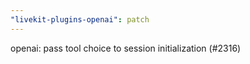 ```yaml
---
"livekit-plugins-openai": patch
---
```


openai: pass tool choice to session initialization (#2316)
